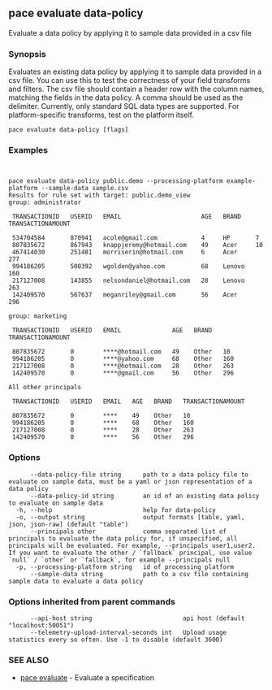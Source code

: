 ## pace evaluate data-policy

Evaluate a data policy by applying it to sample data provided in a csv file

### Synopsis

Evaluates an existing data policy by applying it to sample data provided in a csv file.
You can use this to test the correctness of your field transforms and filters.
The csv file should contain a header row with the column names, matching the fields in the data policy.
A comma should be used as the delimiter.
Currently, only standard SQL data types are supported. For platform-specific transforms, test on the platform itself.

```
pace evaluate data-policy [flags]
```

### Examples

```


pace evaluate data-policy public.demo --processing-platform example-platform --sample-data sample.csv
Results for rule set with target: public.demo_view
group: administrator

 TRANSACTIONID   USERID   EMAIL                      AGE   BRAND    TRANSACTIONAMOUNT 
                                                                          
 534704584       870941   acole@gmail.com            4     HP       7                 
 807835672       867943   knappjeremy@hotmail.com    49    Acer     10                
 467414030       251481   morriserin@hotmail.com     6     Acer     277               
 994186205       500392   wgolden@yahoo.com          68    Lenovo   160               
 217127008       143855   nelsondaniel@hotmail.com   28    Lenovo   263               
 142409570       567637   meganriley@gmail.com       56    Acer     296               

group: marketing

 TRANSACTIONID   USERID   EMAIL              AGE   BRAND   TRANSACTIONAMOUNT 
                                                                 
 807835672       0        ****@hotmail.com   49    Other   10                
 994186205       0        ****@yahoo.com     68    Other   160               
 217127008       0        ****@hotmail.com   28    Other   263               
 142409570       0        ****@gmail.com     56    Other   296               

All other principals

 TRANSACTIONID   USERID   EMAIL   AGE   BRAND   TRANSACTIONAMOUNT 
                                                      
 807835672       0        ****    49    Other   10                
 994186205       0        ****    68    Other   160               
 217127008       0        ****    28    Other   263               
 142409570       0        ****    56    Other   296  

```

### Options

```
      --data-policy-file string      path to a data policy file to evaluate on sample data, must be a yaml or json representation of a data policy
      --data-policy-id string        an id of an existing data policy to evaluate on sample data
  -h, --help                         help for data-policy
  -o, --output string                output formats [table, yaml, json, json-raw] (default "table")
      --principals other             comma separated list of principals to evaluate the data policy for, if unspecified, all principals will be evaluated. For example, --principals user1,user2. If you want to evaluate the other / `fallback` principal, use value `null` / `other` or `fallback`, for example --principals null
  -p, --processing-platform string   id of processing platform
      --sample-data string           path to a csv file containing sample data to evaluate a data policy
```

### Options inherited from parent commands

```
      --api-host string                         api host (default "localhost:50051")
      --telemetry-upload-interval-seconds int   Upload usage statistics every so often. Use -1 to disable (default 3600)
```

### SEE ALSO

* [pace evaluate](pace_evaluate.md)	 - Evaluate a specification


